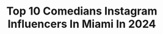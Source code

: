 ---
title: Top 10 Comedians Instagram Influencers In Miami In 2024
description: >-
  Find top comedians Instagram influencers in Miami in 2024. Most popular hashtags: #comedy #miami #funny #comedian.
platform: Instagram
hits: 56
text_top: Analyze the most popular Instagram accounts on inBeat.
text_bottom: Our database has 56 Instagram influencers like this in Miami, United States for you to pitch.
profiles:
  - username: "marioramilcomedy"
    fullname: >-
      MARIO RAMIL | MIAMI
    bio: >-
      Tampa Improv Feb 22 🎟️🎟️
    location: "United States"
    followers: 136693
    engagement: 271
    commentsToLikes: 0.040372
    id: ck55lcwcl1afw0i11lx7x9g9q
    verified: false
    hashtags: "#hispanics, #comedian, #miami, #funny"
  - username: "andrethecomedian"
    fullname: >-
      Andre Kim
    bio: >-
      Link for tour tickets 👇
    location: "United States"
    followers: 83830
    engagement: 4325
    commentsToLikes: 0.036112
    id: ckq2f01oqf0mk0j23ep0a88jt
    verified: false
    hashtags: "#comedy, #florida, #nyc, #funny"
  - username: "jazzysworldtv"
    fullname: >-
      Jazlyn aka Jazzy 🇺🇸🇵🇦
    bio: >-
      Bushwick, Brooklyn 🗽🍎 Reporter/Actress Acct. Managed by/Inquiries: @ninovaldes Tiktok: @iamjazzysworldtv
    location: "United States"
    followers: 893256
    engagement: 309
    commentsToLikes: 0.019403
    id: ckwvisahbvni90j23fcbnjl9h
    verified: false
    hashtags: "#queens, #harlem, #nyc, #love"
  - username: "_fatandfunny"
    fullname: >-
      Miami Comedian Kitchen
    bio: >-
      🌴Miami,Fl🌴 Booking Email: FatandFunnyEnt@gmail.com #FatandFunnyEnt #BleeEnt
    location: "United States"
    followers: 292620
    engagement: 114
    commentsToLikes: 0.056239
    id: ck5cfndtmna6r0i11l45kfo2a
    verified: false
    hashtags: "#bleeent, #fatandfunnyent, #comedy, #miami"
  - username: "mitchburrow"
    fullname: >-
      Mitch Burrow
    bio: >-
      Subscribe to the Patreon for Exclusive Content
    location: "United States"
    followers: 7813
    engagement: 1504
    commentsToLikes: 0.048785
    id: ckqh1du58ppnc0j23fab6eqrz
    verified: false
    hashtags: "#standup, #comedian, #laugh, #comediansofinstagram"
  - username: "marlonwayans"
    fullname: >-
      Marlon Wayans
    bio: >-
      📧 Marlon@uglybabyproductions.com Come see me LIVE 👇... I’m on some other shit
    location: "United States"
    followers: 6635088
    engagement: 27
    commentsToLikes: 0.028812
    id: ck0tx4i80hvj20i19vkh6pg4y
    verified: true
    hashtags: "#huntsville, #marlonwayans, #standup, #huntsvillealabama"
  - username: "mikejonesucrazy"
    fullname: >-
      FunnyNdFocused😂🎤™
    bio: >-
      RIPMOM💔 Comedian/Actor 🎤😂 Seen on @foodnetwork Worst Cooks Season 18 & 20 & Dirty Dishes Seen On @tlc #DarkSkinSexSymbol #Blessed #ChaseYourDreams
    location: "United States"
    followers: 6155
    engagement: 515
    commentsToLikes: 0.125874
    id: ck5qdbegcure80i11vqhj7lq9
    verified: false
    hashtags: "#mood, #comedy, #viral, #comment"
  - username: "antwonmaxwellphotography"
    fullname: >-
      Antwon Maxwell
    bio: >-
      Photographer. DC📍 Travel to: NYC/ MIA/LA. Husband of @marciamax @mbmswim
    location: "United States"
    followers: 23605
    engagement: 504
    commentsToLikes: 0.024745
    id: ck55m0wza2x9d0i11tvn69tu2
    verified: false
    hashtags: "#mbmswim, #blackownedbusiness, #fashionbombdaily, #antwonmaxwellphotography"
  - username: "mallowfrenchie"
    fullname: >-
      Mallow Frenchie
    bio: >-
      ✨ big diva energy 🐷 thicc lil comedian & snaggletooth queen 🫶🏻 snacks, naps, & epic adventures — Miami & beyond 📸 as seen in @Forbes & @MiamiNewTimes
    location: "United States"
    followers: 62212
    engagement: 246
    commentsToLikes: 0.079741
    id: ck0vv2ltyn96t0i19k1lpj8qh
    verified: false
    hashtags: "#friyay, #ad, #petfriendly, #nationaldogday"
  - username: "reneewillett"
    fullname: >-
      Renée Willett
    bio: >-
      Comedian Will Ferrell ...with [bigger] boobies New Yorker|LA|LON|MIA|TLV 🎾✡️ USC • MBA 🎓❤️💛✌🏼 @titsandchocolatechips
    location: "United States"
    followers: 413811
    engagement: 142
    commentsToLikes: 0.015897
    id: ck5cj6bo3u2hk0i11riieh0wb
    verified: true
    hashtags: "#finally, #nofilter, #selfiesunday, #itslit"
---
